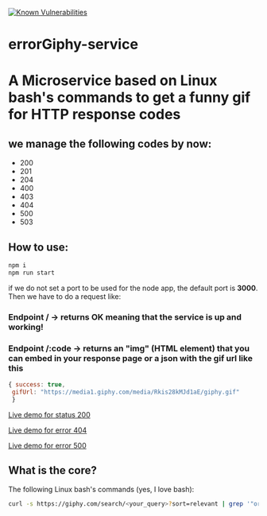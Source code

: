 [![Known Vulnerabilities](https://snyk.io/test/github/mrm8488/errorgiphy-service/badge.svg)](https://snyk.io/test/github/mrm8488/errorgiphy-service)
# errorGiphy-service
# A Microservice based on Linux bash's commands to get a funny gif for HTTP response codes
## we manage the following codes by now:
- 200
- 201
- 204
- 400
- 403
- 404
- 500
- 503

## How to use:

```js
npm i
npm run start
```
if we do not set a port to be used for the node app, the default port is **3000**.
Then we have to do a request like:

### Endpoint / -> returns OK meaning that the service is up and working!
### Endpoint /:code -> returns an "img" (HTML element) that you can embed in your response page or a json with the gif url like this
```js
{ success: true,
 gifUrl: "https://media1.giphy.com/media/Rkis28kMJd1aE/giphy.gif"
 }
```

[Live demo for status 200](https://errorgiphy-service.herokuapp.com/200)

[Live demo for error 404](https://errorgiphy-service.herokuapp.com/404)

[Live demo for error 500](https://errorgiphy-service.herokuapp.com/500)



## What is the core?
The following Linux bash's commands (yes, I love bash):

```sh
curl -s https://giphy.com/search/<your_query>?sort=relevant | grep '"original":' | tr "," "\n" | grep '^ \"url' | cut -f1 -d "?" | grep ".gif"$ | head -4 | tail -1 | cut -f3 -d " " | tr -d '"'
```


